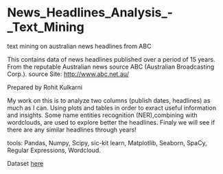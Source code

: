 # News_Headlines_Analysis_-_Text_Mining
text mining on australian news headlines from ABC



This contains data of news headlines published over a period of 15 years. From the reputable Australian news source ABC (Australian Broadcasting Corp.). source
Site: http://www.abc.net.au/

Prepared by Rohit Kulkarni

My work on this is to analyze two columns (publish dates, headlines) as much as I can. Using plots and tables in order to exract useful information and insights. Some name entities recognition (NER),combining with wordclouds, are used to explore better the headlines. Finaly we will see if there are any similar headlines through years!


tools: Pandas, Numpy, Scipy, sic-kit learn, Matplotlib, Seaborn, SpaCy, Regular Expressions, Wordcloud.



Dataset [here](https://www.kaggle.com/therohk/million-headlines/data)
